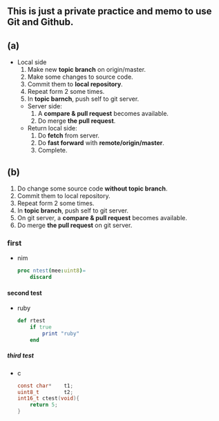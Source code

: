 ## This is just a private practice and memo to use Git and Github.
## (a)
* Local side
    1. Make new **topic branch** on origin/master.
    1. Make some changes to source code.
    1. Commit them to **local repository**.
    1. Repeat form 2 some times. 
    1. In **topic barnch**, push self to git server. 
    * Server side:
        1. A **compare & pull request** becomes available. 
        1. Do merge **the pull request**.
    * Return local side:
        1. Do **fetch** from server.
        1. Do **fast forward** with **remote/origin/master**.
        1. Complete.

## (b)
1. Do change some source code **without topic branch**.
1. Commit them to local repository.
1. Repeat form 2 some times. 
1. In **topic branch**, push self to git server. 
1. On git server, a **compare & pull request** becomes available. 
1. Do merge **the pull request** on git server.


### first
* nim
    ```nim
    proc ntest(mee:uint8)=
        discard
    ```
#### second test
* ruby
    ```ruby
    def rtest
        if true
            print "ruby"
        end
    ```
##### third test
* c
    ```c
    const char*    t1;
    uint8_t        t2;
    int16_t ctest(void){
        return 5;
    }
        
    ```
